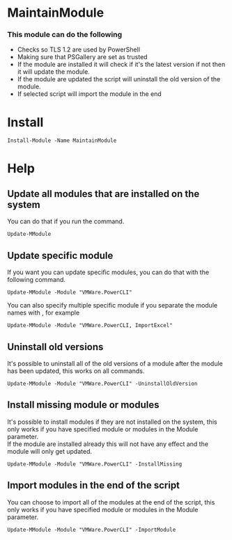 # MaintainModule
### This module can do the following
- Checks so TLS 1.2 are used by PowerShell
- Making sure that PSGallery are set as trusted
- If the module are installed it will check if it's the latest version if not then it will update the module.
- If the module are updated the script will uninstall the old version of the module.
- If selected script will import the module in the end

# Install
```
Install-Module -Name MaintainModule
```

# Help
## Update all modules that are installed on the system
You can do that if you run the command.  
````
Update-MModule
````

## Update specific module
If you want you can update specific modules, you can do that with the following command.  
````
Update-MModule -Module "VMWare.PowerCLI"
````
You can also specify multiple specific module if you separate the module names with , for example
````
Update-MModule -Module "VMWare.PowerCLI, ImportExcel"
````

## Uninstall old versions
It's possible to uninstall all of the old versions of a module after the module has been updated, this works on all commands.
````
Update-MModule -Module "VMWare.PowerCLI" -UninstallOldVersion
````

## Install missing module or modules
It's possible to install modules if they are not installed on the system, this only works if you have specified module or modules in the Module parameter.  
If the module are installed already this will not have any effect and the module will only get updated.
````
Update-MModule -Module "VMWare.PowerCLI" -InstallMissing
````

## Import modules in the end of the script
You can choose to import all of the modules at the end of the script, this only works if you have specified module or modules in the Module parameter.
````
Update-MModule -Module "VMWare.PowerCLI" -ImportModule
````

